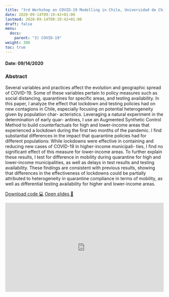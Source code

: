 ```yaml
---
title: "3rd Workshop on COVID-19 Modelling in Chile, Universidad de Chile"
date: 2020-09-14T09:19:42+01:00
lastmod: 2020-09-14T09:19:42+01:00
draft: false
menu: 
  docs:
    parent: "3) COVID-19"
weight: 300
toc: true
---
```


<head>
<meta charset="UTF-8">
</head>

<h4> Date: 09/14/2020</h4>

<h3> Abstract </h3>

Several variables and practices affect the evolution and geographic spread of COVID-19. Some of these variables pertain to policy measures such as social distancing, quarantines for specific areas, and testing availability. In this paper, I analyze the effect that lockdown and testing policies had on new contagions in Chile, especially focusing on potential heterogeneity given by population char- acteristics. Leveraging a natural experiment in the determination of early quar- antines, I use an Augmented Synthetic Control Method to build counterfactuals for high and lower-income areas that experienced a lockdown during the first two months of the pandemic. I find substantial differences in the impact that quarantine policies had for different populations: While lockdowns were effective in containing and reducing new cases of COVID-19 in higher-income municipali- ties, I find no significant effect of this measure for lower-income areas. To further explain these results, I test for difference in mobility during quarantine for high and lower-income municipalities, as well as delays in test results and testing availability. These findings are consistent with previous results, showing that differences in the effectiveness of lockdowns could be partially attributed to heterogeneity in quarantine compliance in terms of mobility, as well as differential testing availability for higher and lower-income areas.

<a class="btn btn-link btn-sm px-4 mb-2" href="https://github.com/maibennett/presentations/blob/main/content/presentations/covid/uchile_20200914/mbennett_did.Rmd" role="button"> Download code &#128187;</a>
<a class="btn btn-link btn-sm px-4 mb-2" href="https://raw.githack.com/maibennett/presentations/main/content/presentations/covid/uchile_20200914/mbennett_did.html" role="button"> Open slides &#128194;</a>

<style>

.resp-container2 {
    position: relative;
    overflow: hidden;
    padding-top: 56.25%;
}

.testiframe2 {
    position: absolute;
    top: 0;
    left: 0;
    width: 196%;
    height: 196%;
    border: 0;
    -webkit-transform: scale(0.51);
    transform: scale(0.51);
    -webkit-transform-origin: 0 0;
    transform-origin: 0 0;
}
</style>

<div class="resp-container2">
    <iframe class="testiframe2" src="https://slides.magdalenabennett.com/presentations/covid/uchile_20200914/mbennett_covid.html#1">
      Oops! Your browser doesn't support this.
    </iframe>
</div>